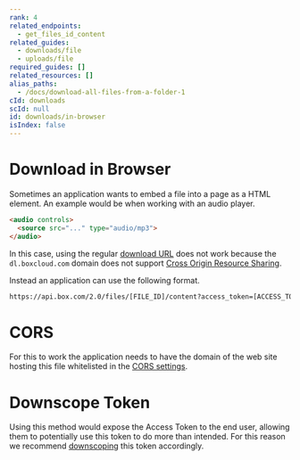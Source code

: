 ```yaml
---
rank: 4
related_endpoints:
  - get_files_id_content
related_guides:
  - downloads/file
  - uploads/file
required_guides: []
related_resources: []
alias_paths:
  - /docs/download-all-files-from-a-folder-1
cId: downloads
scId: null
id: downloads/in-browser
isIndex: false
---
```


# Download in Browser

Sometimes an application wants to embed a file into a page as a HTML element. An
example would be when working with an audio player.

```html
<audio controls>
  <source src="..." type="audio/mp3">
</audio>
```

In this case, using the regular [download URL][durl] does not work because the
`dl.boxcloud.com` domain does not support [Cross Origin Resource Sharing][cors].

Instead an application can use the following format.

```sh
https://api.box.com/2.0/files/[FILE_ID]/content?access_token=[ACCESS_TOKEN]
```

<Message warning>

# CORS

For this to work the application needs to have the domain of the web site
hosting this file whitelisted in the [CORS settings][cors].

</Message>

<Message warning>

# Downscope Token

Using this method would expose the Access Token to the end user, allowing them
to potentially use this token to do more than intended. For this reason we
recommend [downscoping][downscoping] this token accordingly.

</Message>

[durl]: g://downloads/get-url
[cors]: g://best-practices/cors
[downscoping]: g://authentication/access-tokens/downscope
